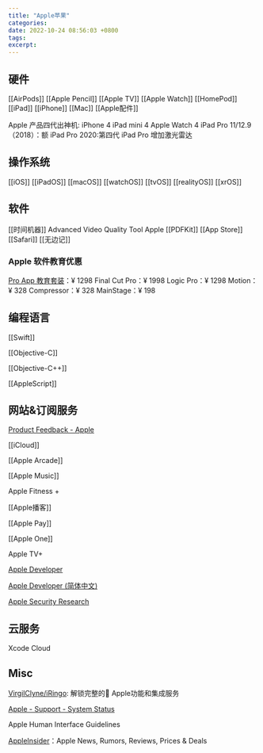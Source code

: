 ```yaml
---
title: "Apple苹果"
categories: 
date: 2022-10-24 08:56:03 +0800
tags: 
excerpt: 
---
```



## 硬件

[[AirPods]]
[[Apple Pencil]]
[[Apple TV]]
[[Apple Watch]]
[[HomePod]]
[[iPad]]
[[iPhone]]
[[Mac]]
[[Apple配件]]


Apple 产品四代出神机:
iPhone 4
iPad mini 4
Apple Watch 4
iPad Pro 11/12.9（2018）：额
iPad Pro 2020:第四代 iPad Pro 增加激光雷达

## 操作系统

[[iOS]]
[[iPadOS]]
[[macOS]]
[[watchOS]]
[[tvOS]]
[[realityOS]]
[[xrOS]]

## 软件

[[时间机器]]
Advanced Video Quality Tool
Apple [[PDFKit]]
[[App Store]]
[[Safari]]
[[无边记]]


### Apple 软件教育优惠

[Pro App 教育套装](https://www.apple.com.cn/cn-k12/shop/product/BMGE2CH/A)：¥ 1298
Final Cut Pro：¥ 1998
Logic Pro：¥ 1298
Motion：¥ 328
Compressor：¥ 328
MainStage：¥ 198

## 编程语言

[[Swift]]

[[Objective-C]]

[[Objective-C++]]

[[AppleScript]]


## 网站&订阅服务

[Product Feedback - Apple](https://www.apple.com/feedback/)

[[iCloud]]

[[Apple Arcade]]

[[Apple Music]]

Apple Fitness +

[[Apple播客]]

[[Apple Pay]]

[[Apple One]]

Apple TV+

[Apple Developer](https://developer.apple.com/)

[Apple Developer (简体中文)](https://developer.apple.com/cn/)

[Apple Security Research](https://security.apple.com/)


## 云服务

Xcode Cloud


## Misc



[VirgilClyne/iRingo](https://github.com/VirgilClyne/iRingo): 解锁完整的 Apple功能和集成服务

[Apple - Support - System Status](https://www.apple.com.cn/cn/support/systemstatus/)

Apple Human Interface Guidelines

[AppleInsider](https://appleinsider.com/)：Apple News, Rumors, Reviews, Prices & Deals





